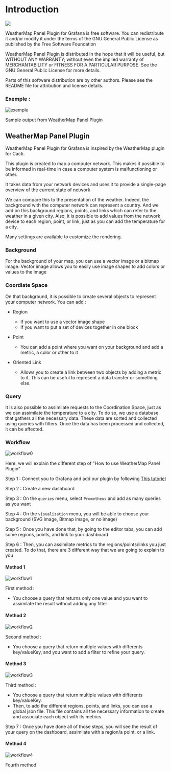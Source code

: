 # Introduction

[![](../../screenshots/other/Go-back.png)](../../README.md)

WeatherMap Panel Plugin for Grafana is free software. You can redistribute it and/or modify it under the terms of the GNU General Public License as published by the Free Software Foundation

WeatherMap Panel Plugin is distributed in the hope that it will be useful, but WITHOUT ANY WARRANTY; without even the implied warranty of MERCHANTABILITY or FITNESS FOR A PARTICULAR PURPOSE. See the GNU General Public License for more details.

Parts of this software distribution are by other authors. Please see the README file for attribution and license details.

### Exemple :

![exemple](../../screenshots/init/exemple.png)

Sample output from WeatherMap Panel Plugin

## WeatherMap Panel Plugin

WeatherMap Panel Plugin for Grafana is inspired by the WeatherMap plugin for Cacti.

This plugin is created to map a computer network. This makes it possible to be informed in real-time in case a computer system is malfunctioning or other.

It takes data from your network devices and uses it to provide a single-page overview of the current state of network

We can compare this to the presentation of the weather.
Indeed, the background with the computer network can represent a country. And we add on this background regions, points, and links which can refer to the weather in a given city.
Also, it is possible to add values from the network device to each region, point, or link, just as you can add the temperature for a city.

Many settings are available to customize the rendering.

### Background

For the background of your map, you can use a vector image or a bitmap image. Vector image allows you to easily use image shapes to add colors or values to the image

### Coordiate Space

On that background, it is possible to create several objects to represent your computer network.
You can add :

- Region

  - If you want to use a vector image shape
  - If you want to put a set of devices together in one block

- Point

  - You can add a point where you want on your background and add a metric, a color or other to it

- Oriented Link
  - Allows you to create a link between two objects by adding a metric to it. This can be useful to represent a data transfer or something else.

### Query

It is also possible to assimilate requests to the Coordination Space, just as we can assimilate the temperature to a city.
To do so, we use a database that gathers all the necessary data. These data are sorted and collected using queries with filters.
Once the data has been processed and collected, it can be affected.

### Workflow

![workflow0](../../screenshots/init/workflow0.png)

Here, we will explain the different step of "How to use WeatherMap Panel Plugin"

Step 1 : Connect you to Grafana and add our plugin by following [This tutoriel](config-data-source.md)

Step 2 : Create a new dashboard

Step 3 : On the `queries` menu, select `Prometheus` and add as many queries as you want

Step 4 : On the `visualization` menu, you will be able to choose your background (SVG image, Bitmap image, or no image)

Step 5 : Once you have done that, by going to the editor tabs, you can add some regions, points, and link to your dashboard

Step 6 : Then, you can assimilate metrics to the regions/points/links you just created. To do that, there are 3 different way that we are going to explain to you

#### Method 1

![workflow1](../../screenshots/init/workflow1.png)

First method :

- You choose a query that returns only one value and you want to assimilate the result without adding any filter

#### Method 2

![workflow2](../../screenshots/init/workflow2.png)

Second method :

- You choose a query that return multiple values with differents key/valueKey, and you want to add a filter to refine your query.

#### Method 3

![workflow3](../../screenshots/init/workflow3.png)

Third method :

- You choose a query that return multiple values with differents key/valueKey.
- Then, to add the different regions, points, and links, you can use a global json file. This file contains all the necessary information to create and associate each object with its metrics

Step 7 : Once you have done all of those steps, you will see the result of your query on the dashboard, assimilate with a region/a point, or a link.

#### Method 4

![workflow4](../../screenshots/init/workflow4.png)

Fourth method

